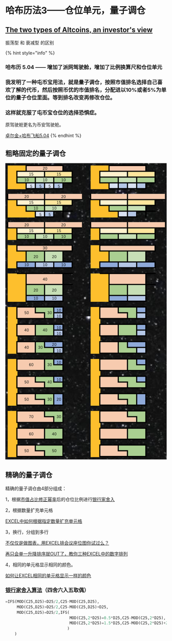 # 哈布历法3——仓位单元，量子调仓

## [The two types of Altcoins, an investor's view](https://woobull.com/the-two-types-of-altcoins-an-investors-view/)

振荡型 和 衰减型 的区别

{% hint style="info" %}
### 哈布历 5.04 —— 增加了派网驾驶舱，增加了比例换算尺和仓位单元

### **我发明了一种屯币宝用法，就是量子调仓，按照市值排名选择自己喜欢了解的代币，然后按照币优的市值排名，分配进以10%或者5%为单位的量子仓位里面。等到排名改变再修改仓位。**

### **这样就克服了屯币宝仓位的选择恐惧症。**

原驾驶舱更名为币安驾驶舱。

[卓尔金+哈布飞船5.04](https://share.weiyun.com/F5Zb2drW)
{% endhint %}

## 粗略固定的量子调仓

![](../../../.gitbook/assets/ping-mu-kuai-zhao-20210902-xia-wu-3.52.15.png)

## 精确的量子调仓

精确的量子调仓由4部分组成：

1，根据[市值占比修正幂率](../the-tzolkin-calendar/zhuo-er-jin-sheng-ji-10-shi-zhan-mi-xiu.md)后的仓位比例进行[银行家舍入](https://www.ituring.com.cn/article/35304)

2，根据数量扩充单元格 

[EXCEL中如何根据指定数量扩充单元格](https://jingyan.baidu.com/article/922554461774d1851648f4da.html)

3，换行，分组到多行 

[不仅仅是做图表，用EXCEL排会议座位图你试过么？](https://baijiahao.baidu.com/s?id=1664682492776373374)

[再只会单一升降排序就OUT了，教你三种EXCEL中的数字排列](https://baijiahao.baidu.com/s?id=1664500298511765341)

4，相同的单元格显示相同的颜色。

[如何让EXCEL相同的单元格显示一样的颜色](https://zhidao.baidu.com/question/1644347434384497340.htm)

### [银行家舍入算法](https://www.ituring.com.cn/article/35304)（四舍六入五取偶）

```python
=IFS(MOD(C25,D25)<D25/2,C25-MOD(C25,D25),
     MOD(C25,D25)>D25/2,C25-MOD(C25,D25)+D25,
     MOD(C25,D25)=D25/2,IFS(
                            MOD(C25,2*D25)=0.5*D25,C25-MOD(C25,2*D25),
                            MOD(C25,2*D25)=1.5*D25,C25-MOD(C25,2*D25)+2*D25
                           )
    )
```

